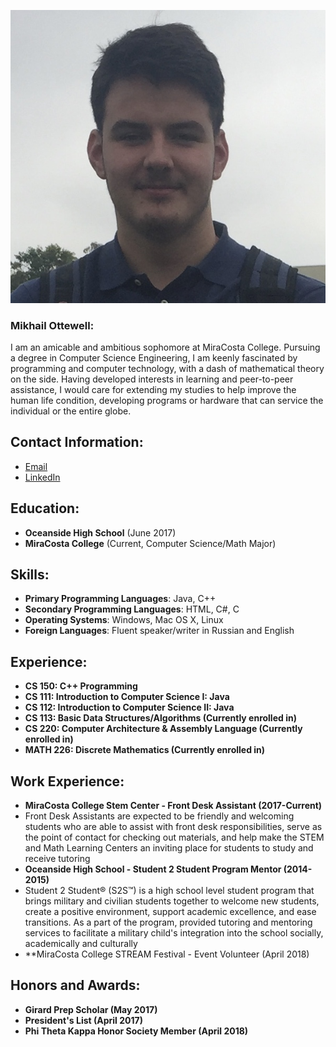 

![My Image](IMG_1564.JPG)

### Mikhail Ottewell:
I am an amicable and ambitious sophomore at MiraCosta College. Pursuing a degree in Computer Science Engineering, I am keenly fascinated by programming and computer technology, with a dash of mathematical theory on the side. Having developed interests in learning and peer-to-peer assistance, I would care for extending my studies to help improve the human life condition, developing programs or hardware that can service the individual or the entire globe.

## Contact Information:
  - [Email](m.ottewell112@gmail.com)
  - [LinkedIn](https://www.linkedin.com/in/mikhail-ottewell-928778160)
  
## Education:
  - **Oceanside High School** (June 2017)
  - **MiraCosta College** (Current, Computer Science/Math Major)
  
## Skills:
  - **Primary Programming Languages**: Java, C++
  - **Secondary Programming Languages**: HTML, C#, C
  - **Operating Systems**: Windows, Mac OS X, Linux
  - **Foreign Languages**: Fluent speaker/writer in Russian and English
  
## Experience:
  - **CS 150: C++ Programming**
  - **CS 111: Introduction to Computer Science I: Java**
  - **CS 112: Introduction to Computer Science II: Java**
  - **CS 113: Basic Data Structures/Algorithms (Currently enrolled in)**
  - **CS 220: Computer Architecture & Assembly Language (Currently enrolled in)**
  - **MATH 226: Discrete Mathematics (Currently enrolled in)**
  
## Work Experience:
  - **MiraCosta College Stem Center - Front Desk Assistant (2017-Current)**
  - Front Desk Assistants are expected to be friendly and welcoming students who are able to assist with front desk          responsibilities, serve as the point of contact for checking out materials, and help make the STEM and Math Learning Centers an inviting place for students to study and receive tutoring
  - **Oceanside High School - Student 2 Student Program Mentor (2014-2015)**
  - Student 2 Student® (S2S™) is a high school level student program that brings military and civilian students together to welcome new students, create a positive environment, support academic excellence, and ease transitions. As a part of the program, provided tutoring and mentoring services to facilitate a military child's integration into the school socially, academically and culturally
  - **MiraCosta College STREAM Festival - Event Volunteer (April 2018)
  
## Honors and Awards:
  - **Girard Prep Scholar (May 2017)**
  - **President's List (April 2017)**
  - **Phi Theta Kappa Honor Society Member (April 2018)**
  

